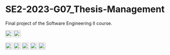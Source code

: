 # SE2-2023-G07_Thesis-Management
Final project of the Software Engineering II course.
<p>
      <img src="https://img.shields.io/github/contributors/Nico331/SE2-2023-G07_Thesis-Management" alt="Contributors" height="22">
      <img src="https://sonarcloud.io/api/project_badges/measure?project=Nico331_SE2-2023-G07_Thesis-Management&metric=ncloc" alt="Code Lines" height="22">
    </p>
    <p>
      <img src="https://sonarcloud.io/api/project_badges/measure?project=Nico331_SE2-2023-G07_Thesis-Management&metric=alert_status" alt="Sonar" height="22">
      <img src="https://sonarcloud.io/api/project_badges/measure?project=Nico331_SE2-2023-G07_Thesis-Management&metric=coverage" alt="Sonar Coverage" height="22">
      <img src="https://sonarcloud.io/api/project_badges/measure?project=therossee_ThesisManagement-Group09&metric=bugs" alt="Sonar Bugs" height="22">
      <img src="https://sonarcloud.io/api/project_badges/measure?project=Nico331_SE2-2023-G07_Thesis-Management&metric=sqale_rating" alt="Sonar Rating" height="22">
      <img src="https://sonarcloud.io/api/project_badges/measure?project=Nico331_SE2-2023-G07_Thesis-Management&metric=security_rating" alt="Sonar Security Rating" height="22">
    </p>
